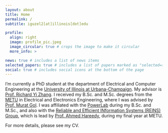 ```yaml
---
layout: about
title: Home
permalink: /
subtitle: iguzel2[at]illinois[dot]edu

profile:
  align: right
  image: profile_pic.jpeg
  image_circular: true # crops the image to make it circular
  more_info: >

news: true # includes a list of news items
selected_papers: true # includes a list of papers marked as "selected={true}"
social: true # includes social icons at the bottom of the page
---
```

I’m currently a PhD student at the department of Electrical and Computer Engineering at the [University of Illinois at Urbana-Champaign](https://illinois.edu/). My advisor is [Prof. Richard Yi Zhang](https://ryz.ece.illinois.edu/). 
I received my B.Sc. and M.Sc. degrees from the [METU](https://www.metu.edu.tr/) in Electrical and Electronics Engineering, where I was advised by [Prof. Murat Gol](https://blog.metu.edu.tr/mgol/). I was affiliated with the [PowerLab](https://odtu.github.io/) during my B.Sc. and M.Sc., and also with the [Reliable and Efficient INformation Systems (REINS) Group](https://users.metu.edu.tr/ahareedy/), which is lead by [Prof. Ahmed Hareedy](https://eee.metu.edu.tr/personel/ahmed-h-hareedy), during my final year at METU.


 For more details, please see my CV.
